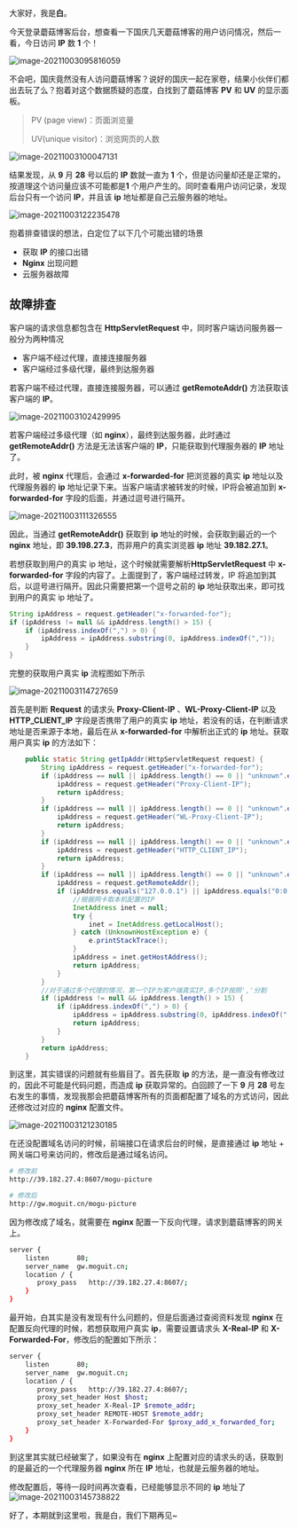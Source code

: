 大家好，我是**白**。

今天登录蘑菇博客后台，想查看一下国庆几天蘑菇博客的用户访问情况，然后一看，今日访问 **IP** 数 **1** 个！

![image-20211003095816059](https://cdn.losey.top/blog/image-20211003095816059.png)

不会吧，国庆竟然没有人访问蘑菇博客？说好的国庆一起在家卷，结果小伙伴们都出去玩了么？抱着对这个数据质疑的态度，白找到了蘑菇博客 **PV** 和 **UV** 的显示面板。

> PV (page view)：页面浏览量
>
> UV(unique visitor)：浏览网页的人数 

![image-20211003100047131](https://cdn.losey.top/blog/image-20211003100047131.png)

结果发现，从 **9** 月 **28** 号以后的 **IP** 数就一直为 **1** 个，但是访问量却还是正常的，按道理这个访问量应该不可能都是**1** 个用户产生的。同时查看用户访问记录，发现后台只有一个访问 **IP**，并且该 **ip** 地址都是自己云服务器的地址。

![image-20211003122235478](https://cdn.losey.top/blog/image-20211003122235478.png)

抱着排查错误的想法，白定位了以下几个可能出错的场景

- 获取 **IP** 的接口出错
- **Nginx** 出现问题
- 云服务器故障

## 故障排查

客户端的请求信息都包含在 **HttpServletRequest** 中，同时客户端访问服务器一般分为两种情况

- 客户端不经过代理，直接连接服务器
- 客户端经过多级代理，最终到达服务器

若客户端不经过代理，直接连接服务器，可以通过 **getRemoteAddr()** 方法获取该客户端的 **IP**。

![image-20211003102429995](https://cdn.losey.top/blog/image-20211003102429995.png)

若客户端经过多级代理（如 **nginx**），最终到达服务器，此时通过  **getRemoteAddr()** 方法是无法该客户端的 **IP**，只能获取到代理服务器的 **IP** 地址了。

此时，被 **nginx** 代理后，会通过 **x-forwarded-for** 把浏览器的真实 **ip** 地址以及代理服务器的 **ip** 地址记录下来。当客户端请求被转发的时候，IP将会被追加到 **x-forwarded-for** 字段的后面，并通过逗号进行隔开。

![image-20211003111326555](https://cdn.losey.top/blog/image-20211003111326555.png)

因此，当通过 **getRemoteAddr()** 获取到 **ip** 地址的时候，会获取到最近的一个 **nginx** 地址，即 **39.198.27.3**，而非用户的真实浏览器 **ip** 地址 **39.182.27.1**。

若想获取到用户的真实 ip 地址，这个时候就需要解析**HttpServletRequest** 中 **x-forwarded-for**  字段的内容了。上面提到了，客户端经过转发，IP 将追加到其后，以逗号进行隔开。因此只需要把第一个逗号之前的 **ip** 地址获取出来，即可找到用户的真实 ip 地址了。

```java
String ipAddress = request.getHeader("x-forwarded-for");
if (ipAddress != null && ipAddress.length() > 15) {
    if (ipAddress.indexOf(",") > 0) {
        ipAddress = ipAddress.substring(0, ipAddress.indexOf(","));
    }
}
```

完整的获取用户真实 **ip** 流程图如下所示

![image-20211003114727659](https://cdn.losey.top/blog/image-20211003114727659.png)

首先是判断 **Request** 的请求头 **Proxy-Client-IP** 、**WL-Proxy-Client-IP** 以及 **HTTP_CLIENT_IP** 字段是否携带了用户的真实 **ip** 地址，若没有的话，在判断请求地址是否来源于本地，最后在从  **x-forwarded-for** 中解析出正式的 **ip** 地址。获取用户真实 **ip** 的方法如下：

```java
    public static String getIpAddr(HttpServletRequest request) {
        String ipAddress = request.getHeader("x-forwarded-for");
        if (ipAddress == null || ipAddress.length() == 0 || "unknown".equalsIgnoreCase(ipAddress)) {
            ipAddress = request.getHeader("Proxy-Client-IP");
            return ipAddress;
        }
        if (ipAddress == null || ipAddress.length() == 0 || "unknown".equalsIgnoreCase(ipAddress)) {
            ipAddress = request.getHeader("WL-Proxy-Client-IP");
            return ipAddress;
        }
        if (ipAddress == null || ipAddress.length() == 0 || "unknown".equalsIgnoreCase(ipAddress)) {
            ipAddress = request.getHeader("HTTP_CLIENT_IP");
            return ipAddress;
        }
        if (ipAddress == null || ipAddress.length() == 0 || "unknown".equalsIgnoreCase(ipAddress)) {
            ipAddress = request.getRemoteAddr();
            if (ipAddress.equals("127.0.0.1") || ipAddress.equals("0:0:0:0:0:0:0:1")) {
                //根据网卡取本机配置的IP
                InetAddress inet = null;
                try {
                    inet = InetAddress.getLocalHost();
                } catch (UnknownHostException e) {
                    e.printStackTrace();
                }
                ipAddress = inet.getHostAddress();
                return ipAddress;
            }
        }
        //对于通过多个代理的情况，第一个IP为客户端真实IP,多个IP按照','分割
        if (ipAddress != null && ipAddress.length() > 15) {
            if (ipAddress.indexOf(",") > 0) {
                ipAddress = ipAddress.substring(0, ipAddress.indexOf(","));
                return ipAddress;
            }
        }
        return ipAddress;
    }
```

到这里，其实错误的问题就有些眉目了。首先获取 **ip** 的方法，是一直没有修改过的，因此不可能是代码问题，而造成 **ip** 获取异常的。白回顾了一下 **9** 月 **28** 号左右发生的事情，发现我那会把蘑菇博客所有的页面都配置了域名的方式访问，因此还修改过对应的 **nginx** 配置文件。

![image-20211003121230185](https://cdn.losey.top/blog/image-20211003121230185.png)

在还没配置域名访问的时候，前端接口在请求后台的时候，是直接通过 **ip** 地址 + 网关端口号来访问的，修改后是通过域名访问。

```bash
# 修改前
http://39.182.27.4:8607/mogu-picture

# 修改后
http://gw.moguit.cn/mogu-picture
```

因为修改成了域名，就需要在 **nginx** 配置一下反向代理，请求到蘑菇博客的网关上。

```bash
server {
    listen       80;
    server_name  gw.moguit.cn;
    location / {
       proxy_pass   http://39.182.27.4:8607/;
    }
}
```

最开始，白其实是没有发现有什么问题的，但是后面通过查阅资料发现 **nginx** 在配置反向代理的时候，若想获取用户真实 **ip**，需要设置请求头 **X-Real-IP** 和  **X-Forwarded-For**，修改后的配置如下所示：

```bash
server {
    listen       80;
    server_name  gw.moguit.cn;
    location / {
       proxy_pass   http://39.182.27.4:8607/;
       proxy_set_header Host $host;
       proxy_set_header X-Real-IP $remote_addr;
       proxy_set_header REMOTE-HOST $remote_addr;
       proxy_set_header X-Forwarded-For $proxy_add_x_forwarded_for;
    }
}
```

到这里其实就已经破案了，如果没有在 **nginx** 上配置对应的请求头的话，获取到的是最近的一个代理服务器 **nginx** 所在 **IP** 地址，也就是云服务器的地址。

修改配置后，等待一段时间再次查看，已经能够显示不同的 **ip** 地址了![image-20211003145738822](https://cdn.losey.top/blog/image-20211003145738822.png)

好了，本期就到这里啦，我是白，我们下期再见~









